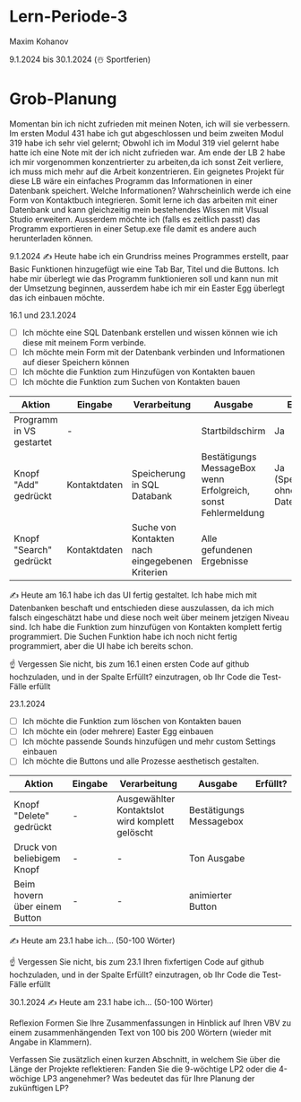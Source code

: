 # Lern-Periode-3
Maxim Kohanov

9.1.2024 bis 30.1.2024 (☃️ Sportferien)

# Grob-Planung
Momentan bin ich nicht zufrieden mit meinen Noten, ich will sie verbessern. Im ersten Modul 431 habe ich gut abgeschlossen und beim zweiten Modul 319 habe ich sehr viel gelernt; Obwohl ich im Modul 319 viel gelernt habe hatte ich eine Note mit der ich nicht zufrieden war. 
Am ende der LB 2 habe ich mir vorgenommen konzentrierter zu arbeiten,da ich sonst Zeit verliere, ich muss mich mehr auf die Arbeit konzentrieren. 
Ein geignetes Projekt für diese LB wäre ein einfaches Programm das Informationen in einer Datenbank speichert. Welche Informationen? Wahrscheinlich werde ich eine Form von Kontaktbuch integrieren.
Somit lerne ich das arbeiten mit einer Datenbank und kann gleichzeitig mein bestehendes Wissen mit VIsual Studio erweitern. Ausserdem möchte ich (falls es zeitlich passt) das Programm exportieren in einer Setup.exe file damit es andere auch herunterladen können.

9.1.2024
✍️ Heute habe ich ein Grundriss meines Programmes erstellt, paar Basic Funktionen hinzugefügt wie eine Tab Bar, Titel und die Buttons. Ich habe mir überlegt wie das Programm funktionieren soll und kann nun mit der Umsetzung beginnen, ausserdem habe ich mir ein Easter Egg überlegt das ich einbauen möchte.

16.1 und 23.1.2024
- [ ] Ich möchte eine SQL Datenbank erstellen und wissen können wie ich diese mit meinem Form verbinde.
- [ ] Ich möchte mein Form mit der Datenbank verbinden und Informationen auf dieser Speichern können
- [ ] Ich möchte die Funktion zum Hinzufügen von Kontakten bauen
- [ ] Ich möchte die Funktion zum Suchen von Kontakten bauen

| Aktion           | Eingabe | Verarbeitung | Ausgabe | Erfüllt? |
| ------------------------ | ------- | ----------------- |---|--|
| Programm in VS gestartet | -  |       | Startbildschirm |Ja|
| Knopf "Add" gedrückt | Kontaktdaten  | Speicherung in SQL Databank | Bestätigungs MessageBox wenn Erfolgreich, sonst Fehlermeldung |Ja (Speicherung ohne Datenbank)|
|Knopf "Search" gedrückt | Kontaktdaten | Suche von Kontakten nach eingegebenen Kriterien| Alle gefundenen Ergebnisse||


✍️ Heute am 16.1 habe ich das UI fertig gestaltet. Ich habe mich mit Datenbanken beschaft und entschieden diese auszulassen, da ich mich falsch eingeschätzt habe und diese noch weit über meinem jetzigen Niveau sind. Ich habe die Funktion zum hinzufügen von Kontakten komplett fertig programmiert. Die Suchen Funktion habe ich noch nicht fertig programmiert, aber die UI habe ich bereits schon. 

☝️ Vergessen Sie nicht, bis zum 16.1 einen ersten Code auf github hochzuladen, und in der Spalte Erfüllt? einzutragen, ob Ihr Code die Test-Fälle erfüllt

23.1.2024
- [ ] Ich möchte die Funktion zum löschen von Kontakten bauen
- [ ] Ich möchte ein (oder mehrere) Easter Egg einbauen
- [ ] Ich möchte passende Sounds hinzufügen und mehr custom Settings einbauen
- [ ] Ich möchte die Buttons und alle Prozesse aesthetisch gestalten.

| Aktion           | Eingabe | Verarbeitung | Ausgabe | Erfüllt? |
| ------------------------ | ------- | ----------------- |---|--|
|Knopf "Delete" gedrückt| - | Ausgewählter Kontaktslot wird komplett gelöscht | Bestätigungs Messagebox||
| Druck von beliebigem Knopf | - | - | Ton Ausgabe ||
| Beim hovern über einem Button | - | - | animierter Button ||
  
✍️ Heute am 23.1 habe ich... (50-100 Wörter)

☝️ Vergessen Sie nicht, bis zum 23.1 Ihren fixfertigen Code auf github hochzuladen, und in der Spalte Erfüllt? einzutragen, ob Ihr Code die Test-Fälle erfüllt

30.1.2024
✍️ Heute am 23.1 habe ich... (50-100 Wörter)

Reflexion
Formen Sie Ihre Zusammenfassungen in Hinblick auf Ihren VBV zu einem zusammenhängenden Text von 100 bis 200 Wörtern (wieder mit Angabe in Klammern).

Verfassen Sie zusätzlich einen kurzen Abschnitt, in welchem Sie über die Länge der Projekte reflektieren: Fanden Sie die 9-wöchtige LP2 oder die 4-wöchige LP3 angenehmer? Was bedeutet das für Ihre Planung der zukünftigen LP?
